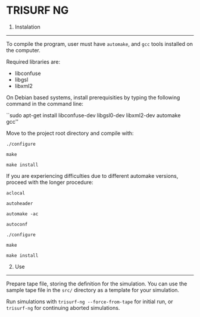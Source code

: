 TRISURF NG
==========


1. Instalation
--------------

To compile the program, user must have ``automake``, and ``gcc`` tools installed on the computer.

Required libraries are:
* libconfuse
* libgsl
* libxml2

On Debian based systems, install prerequisities by typing the following command in the command line:

``sudo apt-get install libconfuse-dev libgsl0-dev libxml2-dev automake gcc''

Move to the project root directory and compile with:

``./configure``

``make``

``make install``

If you are experiencing difficulties due to different automake versions, proceed with the longer procedure:

``aclocal``

``autoheader``

``automake -ac``

``autoconf``

``./configure``

``make``

``make install``


2. Use
------

Prepare tape file, storing the definition for the simulation. You can use the sample tape file in the ``src/`` directory as a template for your simulation.

Run simulations with ``trisurf-ng --force-from-tape`` for initial run, or ``trisurf-ng`` for continuing aborted simulations.



